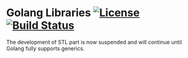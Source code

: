 # Golang Libraries [![License](https://img.shields.io/badge/license-BSD%202--Clause-green.svg)](https://opensource.org/licenses/BSD-2-Clause) [![Build Status](https://github.com/rbee3u/golib/actions/workflows/build.yml/badge.svg)](https://github.com/rbee3u/golib/actions?query=branch%3Amain)

The development of STL part is now suspended and will continue until Golang fully supports generics.
